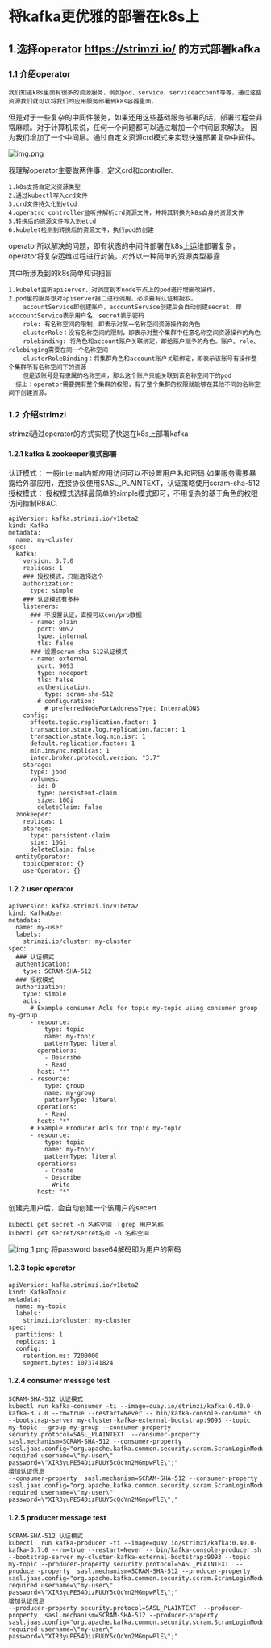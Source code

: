 #  将kafka更优雅的部署在k8s上
## 1.选择operator https://strimzi.io/ 的方式部署kafka
### 1.1 介绍operator 
    我们知道k8s里面有很多的资源服务，例如pod、service、serviceaccount等等，通过这些资源我们就可以将我们的应用服务部署到k8s容器里面。
但是对于一些复杂的中间件服务，如果还用这些基础服务部署的话，部署过程会非常麻烦。对于计算机来说，任何一个问题都可以通过增加一个中间层来解决。
因为我们增加了一个中间层。通过自定义资源crd模式来实现快速部署复杂中间件。

![img.png](../../../img.png)

我理解operator主要做两件事，定义crd和controller.
```
1.k8s支持自定义资源类型
2.通过kubectl写入crd文件
3.crd文件持久化到etcd
4.operatro controller监听并解析crd资源文件，并将其转换为k8s自身的资源文件
5.转换后的资源文件写入到etcd
6.kubelet检测到转换后的资源文件，执行pod的创建
```
operator所以解决的问题，即有状态的中间件部署在k8s上运维部署复杂，operator将复杂运维过程进行封装，对外以一种简单的资源类型暴露

其中所涉及到的k8s简单知识扫盲
```
1.kubelet监听apiserver，对调度到本node节点上的pod进行增删改操作。
2.pod里的服务想对apiserver接口进行调用，必须要有认证和授权。
    accountService即创建账户，accountService创建后会自动创建secret，即acccountService表示用户名、secret表示密码
    role: 有名称空间的限制，即表示对某一名称空间资源操作的角色
    clusterRole：没有名称空间的限制，即表示对整个集群中任意名称空间资源操作的角色
    rolebinding: 将角色和account账户关联绑定，即给账户赋予的角色。账户、role、rolebinging需要在同一个名称空间
    clusterRoleBinding：将集群角色和account账户关联绑定，即表示该账号有操作整个集群所有名称空间下的资源
    但是该账号是有隶属的名称空间，那么这个账户只能关联到该名称空间下的pod
  综上：operator需要拥有整个集群的权限，有了整个集群的权限就能够在其他不同的名称空间下创建资源。
```

### 1.2 介绍strimzi
strimzi通过operator的方式实现了快速在k8s上部署kafka
#### 1.2.1 kafka & zookeeper模式部署
认证模式：
一般internal内部应用访问可以不设置用户名和密码
如果服务需要暴露给外部应用，连接协议使用SASL_PLAINTEXT，认证策略使用scram-sha-512
授权模式：
授权模式选择最简单的simple模式即可，不用复杂的基于角色的权限访问控制RBAC.
```
apiVersion: kafka.strimzi.io/v1beta2
kind: Kafka
metadata:
  name: my-cluster
spec:
  kafka:
    version: 3.7.0
    replicas: 1
    ### 授权模式，只能选择这个
    authorization:
      type: simple
    ### 认证模式有多种
    listeners:
      ### 不设置认证，直接可以con/pro数据
      - name: plain
        port: 9092
        type: internal
        tls: false
      ### 设置scram-sha-512认证模式
      - name: external
        port: 9093
        type: nodeport
        tls: false
        authentication:
          type: scram-sha-512
        # configuration:
          # preferredNodePortAddressType: InternalDNS
    config:
      offsets.topic.replication.factor: 1
      transaction.state.log.replication.factor: 1
      transaction.state.log.min.isr: 1
      default.replication.factor: 1
      min.insync.replicas: 1
      inter.broker.protocol.version: "3.7"
    storage:
      type: jbod
      volumes:
      - id: 0
        type: persistent-claim
        size: 10Gi
        deleteClaim: false
  zookeeper:
    replicas: 1
    storage:
      type: persistent-claim
      size: 10Gi
      deleteClaim: false
  entityOperator:
    topicOperator: {}
    userOperator: {}
```
#### 1.2.2 user operator
```
apiVersion: kafka.strimzi.io/v1beta2
kind: KafkaUser
metadata:
  name: my-user
  labels:
    strimzi.io/cluster: my-cluster
spec:
  ### 认证模式
  authentication:
    type: SCRAM-SHA-512
  ### 授权模式
  authorization:
    type: simple
    acls:
      # Example consumer Acls for topic my-topic using consumer group my-group
      - resource:
          type: topic
          name: my-topic
          patternType: literal
        operations:
          - Describe
          - Read
        host: "*"
      - resource:
          type: group
          name: my-group
          patternType: literal
        operations:
          - Read
        host: "*"
      # Example Producer Acls for topic my-topic
      - resource:
          type: topic
          name: my-topic
          patternType: literal
        operations:
          - Create
          - Describe
          - Write
        host: "*"
```
创建完用户后，会自动创建一个该用户的secert
```
kubectl get secret -n 名称空间 ｜grep 用户名称
kubectl get secret/secret名称 -n 名称空间
```
![img_1.png](../../../img_1.png)
将password base64解码即为用户的密码


#### 1.2.3 topic operator
```
apiVersion: kafka.strimzi.io/v1beta2
kind: KafkaTopic
metadata:
  name: my-topic
  labels:
    strimzi.io/cluster: my-cluster
spec:
  partitions: 1
  replicas: 1
  config:
    retention.ms: 7200000
    segment.bytes: 1073741824
```


#### 1.2.4 consumer message test
```
SCRAM-SHA-512 认证模式
kubectl run kafka-consumer -ti --image=quay.io/strimzi/kafka:0.40.0-kafka-3.7.0 --rm=true --restart=Never -- bin/kafka-console-consumer.sh --bootstrap-server my-cluster-kafka-external-bootstrap:9093 --topic my-topic --group my-group --consumer-property security.protocol=SASL_PLAINTEXT  --consumer-property  sasl.mechanism=SCRAM-SHA-512 --consumer-property sasl.jaas.config="org.apache.kafka.common.security.scram.ScramLoginModule required username=\"my-user\" password=\"XIR3yuPE54DizPUUY5cQcYn2MGmpwPlE\";"
增加认证信息
--consumer-property  sasl.mechanism=SCRAM-SHA-512 --consumer-property sasl.jaas.config="org.apache.kafka.common.security.scram.ScramLoginModule required username=\"my-user\" password=\"XIR3yuPE54DizPUUY5cQcYn2MGmpwPlE\";"
```
#### 1.2.5 producer message test
```
SCRAM-SHA-512 认证模式
kubectl  run kafka-producer -ti --image=quay.io/strimzi/kafka:0.40.0-kafka-3.7.0 --rm=true --restart=Never -- bin/kafka-console-producer.sh --bootstrap-server my-cluster-kafka-external-bootstrap:9093 --topic my-topic --producer-property security.protocol=SASL_PLAINTEXT  --producer-property  sasl.mechanism=SCRAM-SHA-512 --producer-property sasl.jaas.config="org.apache.kafka.common.security.scram.ScramLoginModule required username=\"my-user\" password=\"XIR3yuPE54DizPUUY5cQcYn2MGmpwPlE\";"
增加认证信息
--producer-property security.protocol=SASL_PLAINTEXT  --producer-property  sasl.mechanism=SCRAM-SHA-512 --producer-property sasl.jaas.config="org.apache.kafka.common.security.scram.ScramLoginModule required username=\"my-user\" password=\"XIR3yuPE54DizPUUY5cQcYn2MGmpwPlE\";"
```

#### 
